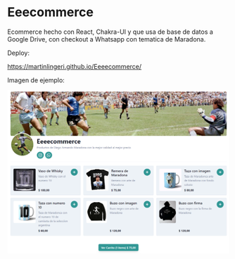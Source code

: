 # Eeecommerce

Ecommerce hecho con React, Chakra-UI y que usa de base de datos a Google Drive, con checkout a Whatsapp con tematica de Maradona.

Deploy:

https://martinlingeri.github.io/Eeeecommerce/

Imagen de ejemplo:

![demo](src/images/ecommerceDemo.png)

